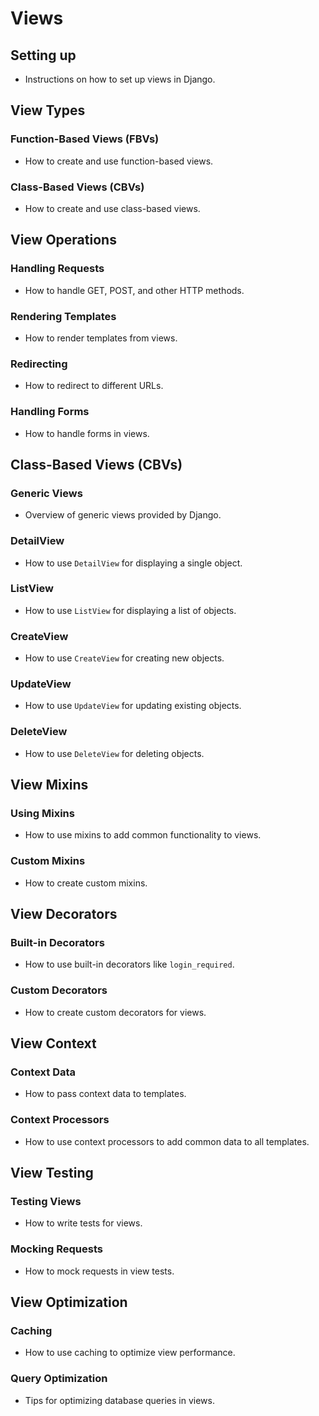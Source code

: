 # Views

## Setting up
- Instructions on how to set up views in Django.

## View Types
### Function-Based Views (FBVs)
- How to create and use function-based views.

### Class-Based Views (CBVs)
- How to create and use class-based views.

## View Operations
### Handling Requests
- How to handle GET, POST, and other HTTP methods.

### Rendering Templates
- How to render templates from views.

### Redirecting
- How to redirect to different URLs.

### Handling Forms
- How to handle forms in views.

## Class-Based Views (CBVs)
### Generic Views
- Overview of generic views provided by Django.

### DetailView
- How to use `DetailView` for displaying a single object.

### ListView
- How to use `ListView` for displaying a list of objects.

### CreateView
- How to use `CreateView` for creating new objects.

### UpdateView
- How to use `UpdateView` for updating existing objects.

### DeleteView
- How to use `DeleteView` for deleting objects.

## View Mixins
### Using Mixins
- How to use mixins to add common functionality to views.

### Custom Mixins
- How to create custom mixins.

## View Decorators
### Built-in Decorators
- How to use built-in decorators like `login_required`.

### Custom Decorators
- How to create custom decorators for views.

## View Context
### Context Data
- How to pass context data to templates.

### Context Processors
- How to use context processors to add common data to all templates.

## View Testing
### Testing Views
- How to write tests for views.

### Mocking Requests
- How to mock requests in view tests.

## View Optimization
### Caching
- How to use caching to optimize view performance.

### Query Optimization
- Tips for optimizing database queries in views.